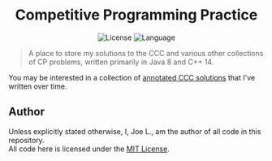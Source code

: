 <div align='center'>
	<h1 align='center'>Competitive Programming Practice</h1>
	<img
	    src="https://img.shields.io/github/license/jo3-l/cp-practice?style=for-the-badge"
	    alt="License"
	/>
	<img
		src='https://img.shields.io/github/languages/top/jo3-l/cp-practice.svg?style=for-the-badge'
		alt='Language'
	/>
</div>

> A place to store my solutions to the CCC and various other collections of CP problems, written primarily in Java 8 and C++ 14.<br>

You may be interested in a collection of [annotated CCC solutions](./annotated-ccc-solutions/README) that I've written over time.

## Author

Unless explicitly stated otherwise, I, Joe L., am the author of all code in this repository.<br>
All code here is licensed under the [MIT License](./LICENSE.md).
